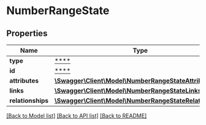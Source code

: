 # NumberRangeState

## Properties
Name | Type | Description | Notes
------------ | ------------- | ------------- | -------------
**type** | [****](.md) |  | [optional] 
**id** | [****](.md) |  | [optional] 
**attributes** | [**\Swagger\Client\Model\NumberRangeStateAttributes**](NumberRangeStateAttributes.md) |  | [optional] 
**links** | [**\Swagger\Client\Model\NumberRangeStateLinks**](NumberRangeStateLinks.md) |  | [optional] 
**relationships** | [**\Swagger\Client\Model\NumberRangeStateRelationships**](NumberRangeStateRelationships.md) |  | [optional] 

[[Back to Model list]](../../README.md#documentation-for-models) [[Back to API list]](../../README.md#documentation-for-api-endpoints) [[Back to README]](../../README.md)

